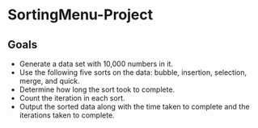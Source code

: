 # SortingMenu-Project

## Goals
 - Generate a data set with 10,000 numbers in it.
 - Use the following five sorts on the data: bubble, insertion, selection, merge, and quick.
 - Determine how long the sort took to complete.
 - Count the iteration in each sort.
 - Output the sorted data along with the time taken to complete and the iterations taken to complete.